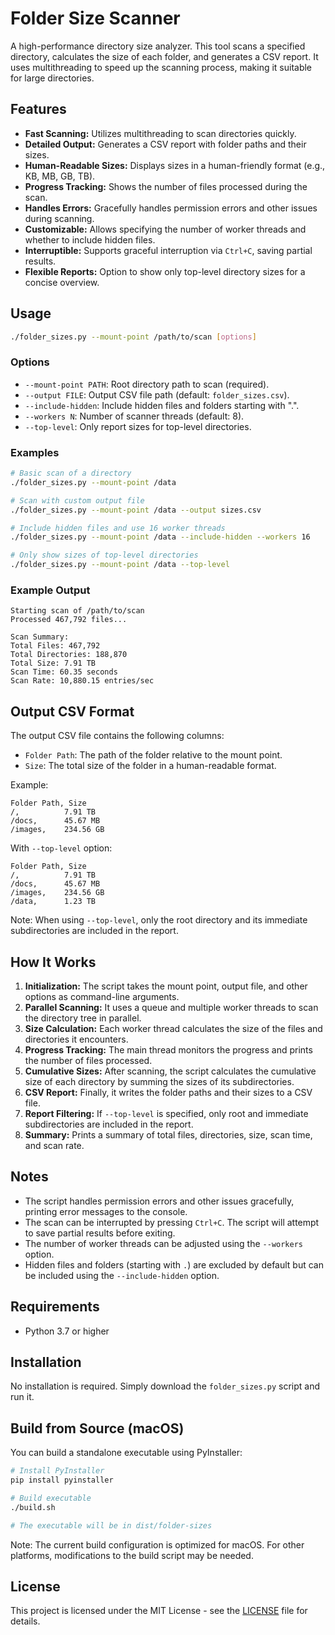 # Folder Size Scanner

A high-performance directory size analyzer. This tool scans a specified directory, calculates the size of each folder, and generates a CSV report. It uses multithreading to speed up the scanning process, making it suitable for large directories.

## Features

-   **Fast Scanning:** Utilizes multithreading to scan directories quickly.
-   **Detailed Output:** Generates a CSV report with folder paths and their sizes.
-   **Human-Readable Sizes:** Displays sizes in a human-friendly format (e.g., KB, MB, GB, TB).
-   **Progress Tracking:** Shows the number of files processed during the scan.
-   **Handles Errors:** Gracefully handles permission errors and other issues during scanning.
-   **Customizable:** Allows specifying the number of worker threads and whether to include hidden files.
-   **Interruptible:** Supports graceful interruption via `Ctrl+C`, saving partial results.
-   **Flexible Reports:** Option to show only top-level directory sizes for a concise overview.

## Usage

```bash
./folder_sizes.py --mount-point /path/to/scan [options]
```

### Options

-   `--mount-point PATH`: Root directory path to scan (required).
-   `--output FILE`: Output CSV file path (default: `folder_sizes.csv`).
-   `--include-hidden`: Include hidden files and folders starting with ".".
-   `--workers N`: Number of scanner threads (default: 8).
-   `--top-level`: Only report sizes for top-level directories.

### Examples

```bash
# Basic scan of a directory
./folder_sizes.py --mount-point /data

# Scan with custom output file
./folder_sizes.py --mount-point /data --output sizes.csv

# Include hidden files and use 16 worker threads
./folder_sizes.py --mount-point /data --include-hidden --workers 16

# Only show sizes of top-level directories
./folder_sizes.py --mount-point /data --top-level
```

### Example Output

```
Starting scan of /path/to/scan
Processed 467,792 files...

Scan Summary:
Total Files: 467,792
Total Directories: 188,870
Total Size: 7.91 TB
Scan Time: 60.35 seconds
Scan Rate: 10,880.15 entries/sec
```

## Output CSV Format

The output CSV file contains the following columns:

-   `Folder Path`: The path of the folder relative to the mount point.
-   `Size`: The total size of the folder in a human-readable format.

Example:
```csv
Folder Path, Size
/,          7.91 TB
/docs,      45.67 MB
/images,    234.56 GB
```

With `--top-level` option:
```csv
Folder Path, Size
/,          7.91 TB
/docs,      45.67 MB
/images,    234.56 GB
/data,      1.23 TB
```
Note: When using `--top-level`, only the root directory and its immediate subdirectories are included in the report.

## How It Works

1.  **Initialization:** The script takes the mount point, output file, and other options as command-line arguments.
2.  **Parallel Scanning:** It uses a queue and multiple worker threads to scan the directory tree in parallel.
3.  **Size Calculation:** Each worker thread calculates the size of the files and directories it encounters.
4.  **Progress Tracking:** The main thread monitors the progress and prints the number of files processed.
5.  **Cumulative Sizes:** After scanning, the script calculates the cumulative size of each directory by summing the sizes of its subdirectories.
6.  **CSV Report:** Finally, it writes the folder paths and their sizes to a CSV file.
7.  **Report Filtering:** If `--top-level` is specified, only root and immediate subdirectories are included in the report.
8.  **Summary:** Prints a summary of total files, directories, size, scan time, and scan rate.

## Notes

-   The script handles permission errors and other issues gracefully, printing error messages to the console.
-   The scan can be interrupted by pressing `Ctrl+C`. The script will attempt to save partial results before exiting.
-   The number of worker threads can be adjusted using the `--workers` option.
-   Hidden files and folders (starting with `.`) are excluded by default but can be included using the `--include-hidden` option.

## Requirements

-   Python 3.7 or higher

## Installation

No installation is required. Simply download the `folder_sizes.py` script and run it.

## Build from Source (macOS)

You can build a standalone executable using PyInstaller:

```bash
# Install PyInstaller
pip install pyinstaller

# Build executable
./build.sh

# The executable will be in dist/folder-sizes
```

Note: The current build configuration is optimized for macOS. For other platforms, modifications to the build script may be needed.

## License

This project is licensed under the MIT License - see the [LICENSE](LICENSE) file for details.

